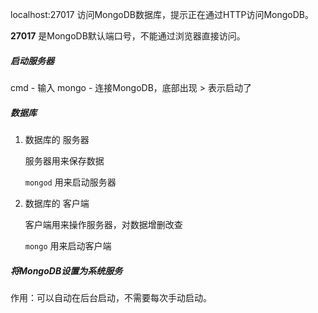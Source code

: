 localhost:27017 访问MongoDB数据库，提示正在通过HTTP访问MongoDB。

**27017** 是MongoDB默认端口号，不能通过浏览器直接访问。



##### 启动服务器

cmd - 输入 mongo - 连接MongoDB，底部出现 >   表示启动了



##### 数据库

1. 数据库的 服务器

   服务器用来保存数据

   `mongod` 用来启动服务器

2. 数据库的 客户端

   客户端用来操作服务器，对数据增删改查

   `mongo` 用来启动客户端

   

##### 将MongoDB设置为系统服务

作用：可以自动在后台启动，不需要每次手动启动。
